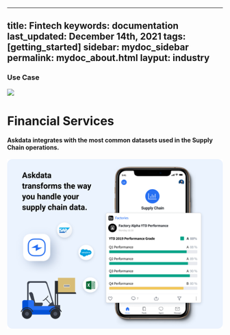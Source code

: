 
---
title: Fintech
keywords: documentation
last_updated: December 14th, 2021
tags: [getting_started]
sidebar: mydoc_sidebar
permalink: mydoc_about.html
layput: industry
---


### Use Case

<p class="text-center"><img src="/media/use-cases/icons/fintech.svg"></p>
<h1 class="text-center">Financial Services</h1>

<h4 class="text-center">Askdata integrates with the most common datasets used in the Supply Chain operations.</h4>

<img src="/media/use-cases/supply-chain.png" class="image-doc">
